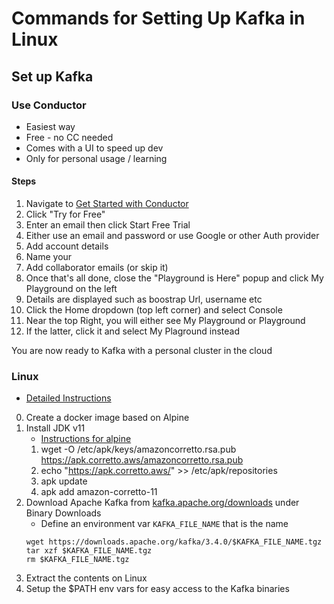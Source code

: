 # Commands for Setting Up Kafka in Linux
## Set up Kafka
### Use Conductor
* Easiest way
* Free - no CC needed
* Comes with a UI to speed up dev
* Only for personal usage / learning
#### Steps
1. Navigate to [Get Started with Conductor](https://www.conduktor.io/get-started)
2. Click "Try for Free"
3. Enter an email then click Start Free Trial
4. Either use an email and password or use Google or other Auth provider
5. Add account details
6. Name your <Organization>
7. Add collaborator emails (or skip it)
8. Once that's all done, close the "Playground is Here" popup and click My Playground on the left
9. Details are displayed such as boostrap Url, username etc
10. Click the Home dropdown (top left corner) and select Console
11. Near the top Right, you will either see My Playground or <Organization> Playground
12. If the latter, click it and select My Plaground instead

You are now ready to Kafka with a personal cluster in the cloud

### Linux
* [Detailed Instructions](https://www.conduktor.io/kafka/how-to-install-apache-kafka-on-linux/)
0. Create a docker image based on Alpine
1. Install JDK v11
    * [Instructions for alpine](https://docs.aws.amazon.com/corretto/latest/corretto-11-ug/generic-linux-install.html#alpine-linux-install-instruct)
    1. wget -O /etc/apk/keys/amazoncorretto.rsa.pub  https://apk.corretto.aws/amazoncorretto.rsa.pub
    2. echo "https://apk.corretto.aws/" >> /etc/apk/repositories
    3. apk update
    4. apk add amazon-corretto-11
2. Download Apache Kafka from [kafka.apache.org/downloads](https://kafka.apache.org/downloads) under Binary Downloads
    * Define an environment var `KAFKA_FILE_NAME` that is the name 
    ```
    wget https://downloads.apache.org/kafka/3.4.0/$KAFKA_FILE_NAME.tgz
    tar xzf $KAFKA_FILE_NAME.tgz
    rm $KAFKA_FILE_NAME.tgz
    ```
3. Extract the contents on Linux
4. Setup the $PATH env vars for easy access to the Kafka binaries




